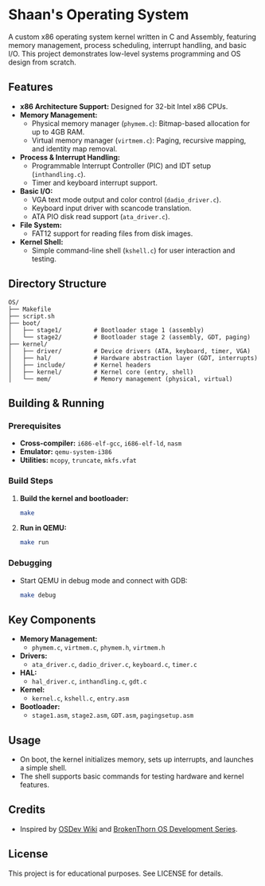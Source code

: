# Shaan's Operating System

A custom x86 operating system kernel written in C and Assembly, featuring memory management, process scheduling, interrupt handling, and basic I/O. This project demonstrates low-level systems programming and OS design from scratch.

## Features

- **x86 Architecture Support:** Designed for 32-bit Intel x86 CPUs.
- **Memory Management:**
  - Physical memory manager (`phymem.c`): Bitmap-based allocation for up to 4GB RAM.
  - Virtual memory manager (`virtmem.c`): Paging, recursive mapping, and identity map removal.
- **Process & Interrupt Handling:**
  - Programmable Interrupt Controller (PIC) and IDT setup (`inthandling.c`).
  - Timer and keyboard interrupt support.
- **Basic I/O:**
  - VGA text mode output and color control (`dadio_driver.c`).
  - Keyboard input driver with scancode translation.
  - ATA PIO disk read support (`ata_driver.c`).
- **File System:**
  - FAT12 support for reading files from disk images.
- **Kernel Shell:**
  - Simple command-line shell (`kshell.c`) for user interaction and testing.

## Directory Structure

```
OS/
├── Makefile
├── script.sh
├── boot/
│   ├── stage1/         # Bootloader stage 1 (assembly)
│   └── stage2/         # Bootloader stage 2 (assembly, GDT, paging)
├── kernel/
│   ├── driver/         # Device drivers (ATA, keyboard, timer, VGA)
│   ├── hal/            # Hardware abstraction layer (GDT, interrupts)
│   ├── include/        # Kernel headers
│   ├── kernel/         # Kernel core (entry, shell)
│   └── mem/            # Memory management (physical, virtual)
```

## Building & Running

### Prerequisites

- **Cross-compiler:** `i686-elf-gcc`, `i686-elf-ld`, `nasm`
- **Emulator:** `qemu-system-i386`
- **Utilities:** `mcopy`, `truncate`, `mkfs.vfat`

### Build Steps

1. **Build the kernel and bootloader:**
   ```sh
   make
   ```
2. **Run in QEMU:**
   ```sh
   make run
   ```

### Debugging

- Start QEMU in debug mode and connect with GDB:
  ```sh
  make debug
  ```

## Key Components

- **Memory Management:**  
  - `phymem.c`, `virtmem.c`, `phymem.h`, `virtmem.h`
- **Drivers:**  
  - `ata_driver.c`, `dadio_driver.c`, `keyboard.c`, `timer.c`
- **HAL:**  
  - `hal_driver.c`, `inthandling.c`, `gdt.c`
- **Kernel:**  
  - `kernel.c`, `kshell.c`, `entry.asm`
- **Bootloader:**  
  - `stage1.asm`, `stage2.asm`, `GDT.asm`, `pagingsetup.asm`

## Usage

- On boot, the kernel initializes memory, sets up interrupts, and launches a simple shell.
- The shell supports basic commands for testing hardware and kernel features.

## Credits

- Inspired by [OSDev Wiki](https://wiki.osdev.org/) and [BrokenThorn OS Development Series](http://www.brokenthorn.com/Resources/OSDevIndex.html).

## License

This project is for educational purposes. See LICENSE for details.
